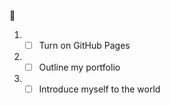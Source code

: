 :tada:
1. - [ ] Turn on GitHub Pages
2. - [ ] Outline my portfolio
3. - [ ] Introduce myself to the world
